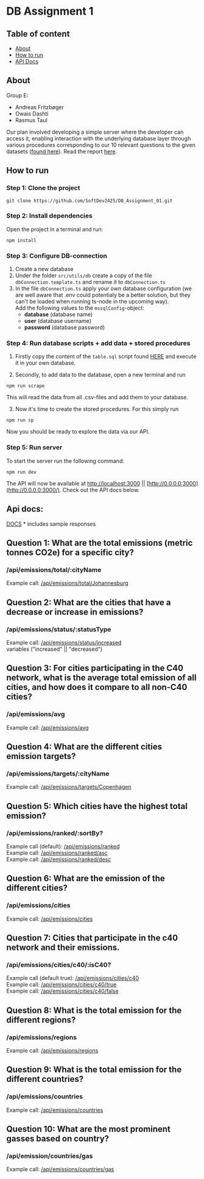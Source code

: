 # DB Assignment 1

## Table of content

- [About](#about)
- [How to run](#how-to-run)
- [API Docs](#api-docs)

## About

Group E:

- Andreas Fritzbøger
- Owais Dashti
- Rasmus Taul

Our plan involved developing a simple server where the developer can access it,
enabling interaction with the underlying database layer through various procedures
corresponding to our 10 relevant questions to the given datasets ([found here](https://github.com/SoftDev2425/DB_Assignment_01/tree/master/src/scraper/data)). Read the report [here](https://typst.app/project/r-3FsUMzydTBaRJdngSmSY).

## How to run

### Step 1: Clone the project

```
git clone https://github.com/SoftDev2425/DB_Assignment_01.git
```

### Step 2: Install dependencies

Open the project in a terminal and run:

```
npm install
```

### Step 3: Configure DB-connection

1. Create a new database
2. Under the folder `src/utils/db` create a copy of the file `dbConnection.template.ts` and rename it to `dbConnection.ts`
3. In the file `dbConnection.ts` apply your own database configuration (we are well aware that .env could potentialy be a better solution, but they can't be loaded when running ts-node in the upcoming way).
   <br>Add the following values to the `mssqlConfig`-object:
   - **database** (database name)
   - **user** (database username)
   - **password** (database password)

### Step 4: Run database scripts + add data + stored procedures

1. Firstly copy the content of the `table.sql` script found [HERE](https://github.com/SoftDev2425/DB_Assignment_01/blob/master/sql/tables.sql) and execute it in your own database.

2. Secondly, to add data to the database, open a new terminal and run

```
npm run scrape
```

This will read the data from all .csv-files and add them to your database.

3. Now it's time to create the stored procedures. For this simply run

```
npm run sp
```

Now you should be ready to explore the data via our API.

### Step 5: Run server

To start the server run the following command:

```
npm run dev
```

The API will now be available at [http://localhost:3000](http://localhost:3000/) || [http://0.0.0.0:3000](http://0.0.0.0:3000/). Check out the API docs below.

## Api docs:

[DOCS](https://docs.google.com/document/d/1EWZ7qr1UmAC5B766JUoVxhJM8ysa296O6u1XBFe5CsI/edit?usp=sharing) \* includes sample responses

## Question 1: What are the total emissions (metric tonnes CO2e) for a specific city?

### /api/emissions/total/:cityName

Example call: [/api/emissions/total/Johannesburg](http://localhost:3000/api/emissions/total/Johannesburg)<br>

## Question 2: What are the cities that have a decrease or increase in emissions?

### /api/emissions/status/:statusType

Example call: [/api/emissions/status/increased](http://localhost:3000/api/emissions/status/increased)<br>
variables ("increased" || "decreased")

## Question 3: For cities participating in the C40 network, what is the average total emission of all cities, and how does it compare to all non-C40 cities?

### /api/emissions/avg

Example call: [/api/emissions/avg](http://localhost:3000/api/emissions/avg)<br>

## Question 4: What are the different cities emission targets?

### /api/emissions/targets/:cityName

Example call: [/api/emissions/targets/Copenhagen](http://localhost:3000/api/emissions/targets/Copenhagen)<br>

## Question 5: Which cities have the highest total emission?

### /api/emissions/ranked/:sortBy?

Example call (default): [/api/emissions/ranked](http://localhost:3000/api/emissions/ranked)<br>
Example call: [/api/emissions/ranked/asc](http://localhost:3000/api/emissions/ranked/asc)<br>
Example call: [/api/emissions/ranked/desc](http://localhost:3000/api/emissions/ranked/desc)<br>

## Question 6: What are the emission of the different cities?

### /api/emissions/cities

Example call: [/api/emissions/cities](http://localhost:3000/api/emissions/cities)<br>

## Question 7: Cities that participate in the c40 network and their emissions.

### /api/emissions/cities/c40/:isC40?

Example call (default true): [/api/emissions/cities/c40](http://localhost:3000/api/emissions/cities/c40)<br>
Example call: [/api/emissions/cities/c40/true](http://localhost:3000/api/emissions/cities/c40/true)<br>
Example call: [/api/emissions/cities/c40/false](http://localhost:3000/api/emissions/cities/c40/false)

## Question 8: What is the total emission for the different regions?

### /api/emissions/regions

Example call: [/api/emissions/regions](http://localhost:3000/api/emissions/regions)<br>

## Question 9: What is the total emission for the different countries?

### /api/emissions/countries

Example call: [/api/emissions/countries](http://localhost:3000/api/emissions/countries)<br>

## Question 10: What are the most prominent gasses based on country?

### /api/emission/countries/gas

Example call: [/api/emissions/countries/gas](http://localhost:3000/api/emissions/countries/gas)
